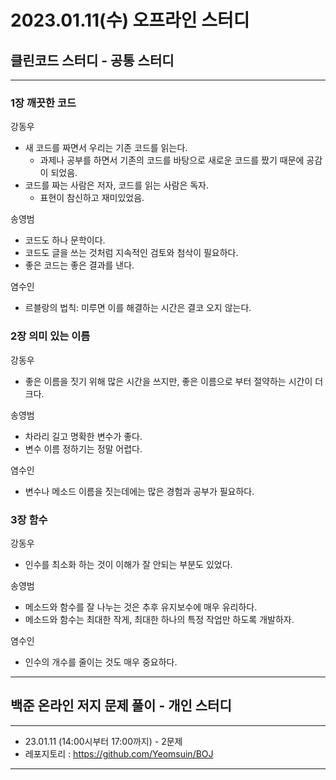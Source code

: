 # 2023.01.11(수) 오프라인 스터디

## 클린코드 스터디 - 공통 스터디

---

### 1장 **깨끗한 코드**

강동우

- 새 코드를 짜면서 우리는 기존 코드를 읽는다.
    - 과제나 공부를 하면서 기존의 코드를 바탕으로 새로운 코드를 짰기 때문에 공감이 되었음.
- 코드를 짜는 사람은 저자, 코드를 읽는 사람은 독자.
    - 표현이 참신하고 재미있었음.

송영범

- 코드도 하나 문학이다.
- 코드도 글을 쓰는 것처럼 지속적인 검토와 첨삭이 필요하다.
- 좋은 코드는 좋은 결과를 낸다.

염수인

- 르블랑의 법칙: 미루면 이를 해결하는 시간은 결코 오지 않는다.

### 2장 **의미 있는 이름**

강동우

- 좋은 이름을 짓기 위해 많은 시간을 쓰지만, 좋은 이름으로 부터 절약하는 시간이 더 크다.

송영범

- 차라리 길고 명확한 변수가 좋다.
- 변수 이름 정하기는 정말 어렵다.

염수인

- 변수나 메소드 이름을 짓는데에는 많은 경험과 공부가 필요하다.

### 3장 함수

강동우

- 인수를 최소화 하는 것이 이해가 잘 안되는 부분도 있었다.

송영범

- 메소드와 함수를 잘 나누는 것은 추후 유지보수에 매우 유리하다.
- 메소드와 함수는 최대한 작게, 최대한 하나의 특정 작업만 하도록 개발하자.

염수인

- 인수의 개수를 줄이는 것도 매우 중요하다.

---

## 백준 온라인 저지 문제 풀이 - 개인 스터디

---
  
- 23.01.11 (14:00시부터 17:00까지) - 2문제 
- 레포지토리 : https://github.com/Yeomsuin/BOJ
---